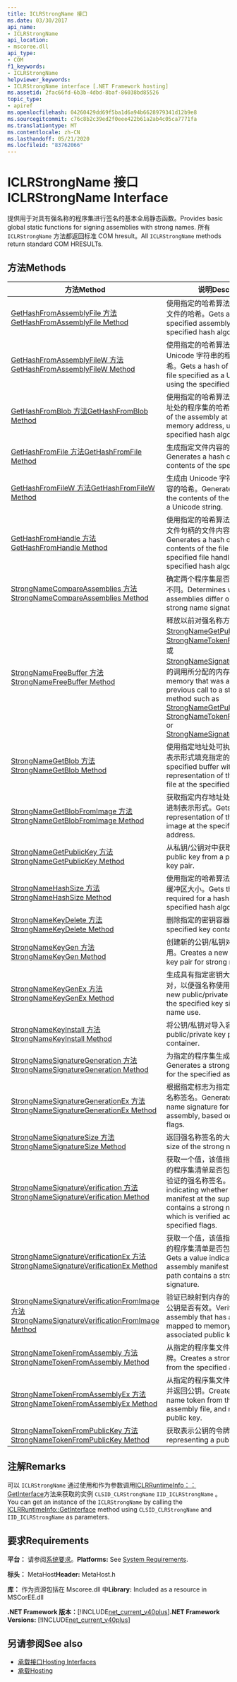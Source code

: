 ```yaml
---
title: ICLRStrongName 接口
ms.date: 03/30/2017
api_name:
- ICLRStrongName
api_location:
- mscoree.dll
api_type:
- COM
f1_keywords:
- ICLRStrongName
helpviewer_keywords:
- ICLRStrongName interface [.NET Framework hosting]
ms.assetid: 2fac66fd-6b3b-4dbd-8baf-86038bd85526
topic_type:
- apiref
ms.openlocfilehash: 04260429dd69f5ba1d6a94b6628979341d12b9e8
ms.sourcegitcommit: c76c8b2c39ed2f0eee422b61a2ab4c05ca7771fa
ms.translationtype: MT
ms.contentlocale: zh-CN
ms.lasthandoff: 05/21/2020
ms.locfileid: "83762066"
---
```

# <a name="iclrstrongname-interface"></a><span data-ttu-id="d4326-102">ICLRStrongName 接口</span><span class="sxs-lookup"><span data-stu-id="d4326-102">ICLRStrongName Interface</span></span>
<span data-ttu-id="d4326-103">提供用于对具有强名称的程序集进行签名的基本全局静态函数。</span><span class="sxs-lookup"><span data-stu-id="d4326-103">Provides basic global static functions for signing assemblies with strong names.</span></span> <span data-ttu-id="d4326-104">所有 `ICLRStrongName` 方法都返回标准 COM hresult。</span><span class="sxs-lookup"><span data-stu-id="d4326-104">All `ICLRStrongName` methods return standard COM HRESULTs.</span></span>  
  
## <a name="methods"></a><span data-ttu-id="d4326-105">方法</span><span class="sxs-lookup"><span data-stu-id="d4326-105">Methods</span></span>  
  
|<span data-ttu-id="d4326-106">方法</span><span class="sxs-lookup"><span data-stu-id="d4326-106">Method</span></span>|<span data-ttu-id="d4326-107">说明</span><span class="sxs-lookup"><span data-stu-id="d4326-107">Description</span></span>|  
|------------|-----------------|  
|[<span data-ttu-id="d4326-108">GetHashFromAssemblyFile 方法</span><span class="sxs-lookup"><span data-stu-id="d4326-108">GetHashFromAssemblyFile Method</span></span>](iclrstrongname-gethashfromassemblyfile-method.md)|<span data-ttu-id="d4326-109">使用指定的哈希算法获取指定程序集文件的哈希。</span><span class="sxs-lookup"><span data-stu-id="d4326-109">Gets a hash of the specified assembly file, using the specified hash algorithm.</span></span>|  
|[<span data-ttu-id="d4326-110">GetHashFromAssemblyFileW 方法</span><span class="sxs-lookup"><span data-stu-id="d4326-110">GetHashFromAssemblyFileW Method</span></span>](iclrstrongname-gethashfromassemblyfilew-method.md)|<span data-ttu-id="d4326-111">使用指定的哈希算法获取指定为 Unicode 字符串的程序集文件的哈希。</span><span class="sxs-lookup"><span data-stu-id="d4326-111">Gets a hash of the assembly file specified as a Unicode string, using the specified hash algorithm.</span></span>|  
|[<span data-ttu-id="d4326-112">GetHashFromBlob 方法</span><span class="sxs-lookup"><span data-stu-id="d4326-112">GetHashFromBlob Method</span></span>](iclrstrongname-gethashfromblob-method.md)|<span data-ttu-id="d4326-113">使用指定的哈希算法获取指定内存地址处的程序集的哈希。</span><span class="sxs-lookup"><span data-stu-id="d4326-113">Gets a hash of the assembly at the specified memory address, using the specified hash algorithm.</span></span>|  
|[<span data-ttu-id="d4326-114">GetHashFromFile 方法</span><span class="sxs-lookup"><span data-stu-id="d4326-114">GetHashFromFile Method</span></span>](iclrstrongname-gethashfromfile-method.md)|<span data-ttu-id="d4326-115">生成指定文件内容的哈希。</span><span class="sxs-lookup"><span data-stu-id="d4326-115">Generates a hash over the contents of the specified file.</span></span>|  
|[<span data-ttu-id="d4326-116">GetHashFromFileW 方法</span><span class="sxs-lookup"><span data-stu-id="d4326-116">GetHashFromFileW Method</span></span>](iclrstrongname-gethashfromfilew-method.md)|<span data-ttu-id="d4326-117">生成由 Unicode 字符串指定的文件内容的哈希。</span><span class="sxs-lookup"><span data-stu-id="d4326-117">Generates a hash over the contents of the file specified by a Unicode string.</span></span>|  
|[<span data-ttu-id="d4326-118">GetHashFromHandle 方法</span><span class="sxs-lookup"><span data-stu-id="d4326-118">GetHashFromHandle Method</span></span>](iclrstrongname-gethashfromhandle-method.md)|<span data-ttu-id="d4326-119">使用指定的哈希算法，生成具有指定文件句柄的文件内容的哈希。</span><span class="sxs-lookup"><span data-stu-id="d4326-119">Generates a hash over the contents of the file with the specified file handle, using the specified hash algorithm.</span></span>|  
|[<span data-ttu-id="d4326-120">StrongNameCompareAssemblies 方法</span><span class="sxs-lookup"><span data-stu-id="d4326-120">StrongNameCompareAssemblies Method</span></span>](iclrstrongname-strongnamecompareassemblies-method.md)|<span data-ttu-id="d4326-121">确定两个程序集是否仅是强名称签名不同。</span><span class="sxs-lookup"><span data-stu-id="d4326-121">Determines whether two assemblies differ only by their strong name signatures.</span></span>|  
|[<span data-ttu-id="d4326-122">StrongNameFreeBuffer 方法</span><span class="sxs-lookup"><span data-stu-id="d4326-122">StrongNameFreeBuffer Method</span></span>](../../../../docs/framework/unmanaged-api/hosting/iclrstrongname-strongnamefreebuffer-method.md)|<span data-ttu-id="d4326-123">释放以前对强名称方法（如[StrongNameGetPublicKey](../../../../docs/framework/unmanaged-api/hosting/iclrstrongname-strongnamegetpublickey-method.md)、 [StrongNameTokenFromPublicKey](../../../../docs/framework/unmanaged-api/hosting/iclrstrongname-strongnametokenfrompublickey-method.md)或[StrongNameSignatureGeneration](iclrstrongname-strongnamesignaturegeneration-method.md)）的调用所分配的内存。</span><span class="sxs-lookup"><span data-stu-id="d4326-123">Frees memory that was allocated with a previous call to a strong name method such as [StrongNameGetPublicKey](../../../../docs/framework/unmanaged-api/hosting/iclrstrongname-strongnamegetpublickey-method.md), [StrongNameTokenFromPublicKey](../../../../docs/framework/unmanaged-api/hosting/iclrstrongname-strongnametokenfrompublickey-method.md), or [StrongNameSignatureGeneration](iclrstrongname-strongnamesignaturegeneration-method.md).</span></span>|  
|[<span data-ttu-id="d4326-124">StrongNameGetBlob 方法</span><span class="sxs-lookup"><span data-stu-id="d4326-124">StrongNameGetBlob Method</span></span>](iclrstrongname-strongnamegetblob-method.md)|<span data-ttu-id="d4326-125">使用指定地址处可执行文件的二进制表示形式填充指定的缓冲区。</span><span class="sxs-lookup"><span data-stu-id="d4326-125">Fills the specified buffer with the binary representation of the executable file at the specified address.</span></span>|  
|[<span data-ttu-id="d4326-126">StrongNameGetBlobFromImage 方法</span><span class="sxs-lookup"><span data-stu-id="d4326-126">StrongNameGetBlobFromImage Method</span></span>](iclrstrongname-strongnamegetblobfromimage-method.md)|<span data-ttu-id="d4326-127">获取指定内存地址处程序集映像的二进制表示形式。</span><span class="sxs-lookup"><span data-stu-id="d4326-127">Gets a binary representation of the assembly image at the specified memory address.</span></span>|  
|[<span data-ttu-id="d4326-128">StrongNameGetPublicKey 方法</span><span class="sxs-lookup"><span data-stu-id="d4326-128">StrongNameGetPublicKey Method</span></span>](iclrstrongname-strongnamegetpublickey-method.md)|<span data-ttu-id="d4326-129">从私钥/公钥对中获取公钥。</span><span class="sxs-lookup"><span data-stu-id="d4326-129">Gets the public key from a private/public key pair.</span></span>|  
|[<span data-ttu-id="d4326-130">StrongNameHashSize 方法</span><span class="sxs-lookup"><span data-stu-id="d4326-130">StrongNameHashSize Method</span></span>](iclrstrongname-strongnamehashsize-method.md)|<span data-ttu-id="d4326-131">使用指定的哈希算法获取哈希所需的缓冲区大小。</span><span class="sxs-lookup"><span data-stu-id="d4326-131">Gets the buffer size required for a hash, using the specified hash algorithm.</span></span>|  
|[<span data-ttu-id="d4326-132">StrongNameKeyDelete 方法</span><span class="sxs-lookup"><span data-stu-id="d4326-132">StrongNameKeyDelete Method</span></span>](iclrstrongname-strongnamekeydelete-method.md)|<span data-ttu-id="d4326-133">删除指定的密钥容器。</span><span class="sxs-lookup"><span data-stu-id="d4326-133">Deletes the specified key container.</span></span>|  
|[<span data-ttu-id="d4326-134">StrongNameKeyGen 方法</span><span class="sxs-lookup"><span data-stu-id="d4326-134">StrongNameKeyGen Method</span></span>](iclrstrongname-strongnamekeygen-method.md)|<span data-ttu-id="d4326-135">创建新的公钥/私钥对，以便强名称使用。</span><span class="sxs-lookup"><span data-stu-id="d4326-135">Creates a new public/private key pair for strong name use.</span></span>|  
|[<span data-ttu-id="d4326-136">StrongNameKeyGenEx 方法</span><span class="sxs-lookup"><span data-stu-id="d4326-136">StrongNameKeyGenEx Method</span></span>](iclrstrongname-strongnamekeygenex-method.md)|<span data-ttu-id="d4326-137">生成具有指定密钥大小的新公钥/私钥对，以便强名称使用。</span><span class="sxs-lookup"><span data-stu-id="d4326-137">Generates a new public/private key pair with the specified key size for strong name use.</span></span>|  
|[<span data-ttu-id="d4326-138">StrongNameKeyInstall 方法</span><span class="sxs-lookup"><span data-stu-id="d4326-138">StrongNameKeyInstall Method</span></span>](iclrstrongname-strongnamekeyinstall-method.md)|<span data-ttu-id="d4326-139">将公钥/私钥对导入容器。</span><span class="sxs-lookup"><span data-stu-id="d4326-139">Imports a public/private key pair into a container.</span></span>|  
|[<span data-ttu-id="d4326-140">StrongNameSignatureGeneration 方法</span><span class="sxs-lookup"><span data-stu-id="d4326-140">StrongNameSignatureGeneration Method</span></span>](iclrstrongname-strongnamesignaturegeneration-method.md)|<span data-ttu-id="d4326-141">为指定的程序集生成强名称签名。</span><span class="sxs-lookup"><span data-stu-id="d4326-141">Generates a strong name signature for the specified assembly.</span></span>|  
|[<span data-ttu-id="d4326-142">StrongNameSignatureGenerationEx 方法</span><span class="sxs-lookup"><span data-stu-id="d4326-142">StrongNameSignatureGenerationEx Method</span></span>](iclrstrongname-strongnamesignaturegenerationex-method.md)|<span data-ttu-id="d4326-143">根据指定标志为指定的程序集生成强名称签名。</span><span class="sxs-lookup"><span data-stu-id="d4326-143">Generates a strong name signature for the specified assembly, based on the specified flags.</span></span>|  
|[<span data-ttu-id="d4326-144">StrongNameSignatureSize 方法</span><span class="sxs-lookup"><span data-stu-id="d4326-144">StrongNameSignatureSize Method</span></span>](iclrstrongname-strongnamesignaturesize-method.md)|<span data-ttu-id="d4326-145">返回强名称签名的大小。</span><span class="sxs-lookup"><span data-stu-id="d4326-145">Returns the size of the strong name signature.</span></span>|  
|[<span data-ttu-id="d4326-146">StrongNameSignatureVerification 方法</span><span class="sxs-lookup"><span data-stu-id="d4326-146">StrongNameSignatureVerification Method</span></span>](iclrstrongname-strongnamesignatureverification-method.md)|<span data-ttu-id="d4326-147">获取一个值，该值指示提供的路径中的程序集清单是否包含根据指定标志验证的强名称签名。</span><span class="sxs-lookup"><span data-stu-id="d4326-147">Gets a value indicating whether the assembly manifest at the supplied path contains a strong name signature, which is verified according to the specified flags.</span></span>|  
|[<span data-ttu-id="d4326-148">StrongNameSignatureVerificationEx 方法</span><span class="sxs-lookup"><span data-stu-id="d4326-148">StrongNameSignatureVerificationEx Method</span></span>](iclrstrongname-strongnamesignatureverificationex-method.md)|<span data-ttu-id="d4326-149">获取一个值，该值指示提供的路径中的程序集清单是否包含强名称签名。</span><span class="sxs-lookup"><span data-stu-id="d4326-149">Gets a value indicating whether the assembly manifest at the supplied path contains a strong name signature.</span></span>|  
|[<span data-ttu-id="d4326-150">StrongNameSignatureVerificationFromImage 方法</span><span class="sxs-lookup"><span data-stu-id="d4326-150">StrongNameSignatureVerificationFromImage Method</span></span>](iclrstrongname-strongnamesignatureverificationfromimage-method.md)|<span data-ttu-id="d4326-151">验证已映射到内存的程序集对关联的公钥是否有效。</span><span class="sxs-lookup"><span data-stu-id="d4326-151">Verifies that an assembly that has already been mapped to memory is valid for the associated public key.</span></span>|  
|[<span data-ttu-id="d4326-152">StrongNameTokenFromAssembly 方法</span><span class="sxs-lookup"><span data-stu-id="d4326-152">StrongNameTokenFromAssembly Method</span></span>](iclrstrongname-strongnametokenfromassembly-method.md)|<span data-ttu-id="d4326-153">从指定的程序集文件创建强名称令牌。</span><span class="sxs-lookup"><span data-stu-id="d4326-153">Creates a strong name token from the specified assembly file.</span></span>|  
|[<span data-ttu-id="d4326-154">StrongNameTokenFromAssemblyEx 方法</span><span class="sxs-lookup"><span data-stu-id="d4326-154">StrongNameTokenFromAssemblyEx Method</span></span>](iclrstrongname-strongnametokenfromassemblyex-method.md)|<span data-ttu-id="d4326-155">从指定的程序集文件创建强名称令牌并返回公钥。</span><span class="sxs-lookup"><span data-stu-id="d4326-155">Creates a strong name token from the specified assembly file, and returns the public key.</span></span>|  
|[<span data-ttu-id="d4326-156">StrongNameTokenFromPublicKey 方法</span><span class="sxs-lookup"><span data-stu-id="d4326-156">StrongNameTokenFromPublicKey Method</span></span>](iclrstrongname-strongnametokenfrompublickey-method.md)|<span data-ttu-id="d4326-157">获取表示公钥的令牌。</span><span class="sxs-lookup"><span data-stu-id="d4326-157">Gets a token representing a public key.</span></span>|  
  
## <a name="remarks"></a><span data-ttu-id="d4326-158">注解</span><span class="sxs-lookup"><span data-stu-id="d4326-158">Remarks</span></span>  
 <span data-ttu-id="d4326-159">可以 `ICLRStrongName` 通过使用和作为参数调用[ICLRRuntimeInfo：： GetInterface](iclrruntimeinfo-getinterface-method.md)方法来获取的实例 `CLSID_CLRStrongName` `IID_ICLRStrongName` 。</span><span class="sxs-lookup"><span data-stu-id="d4326-159">You can get an instance of the `ICLRStrongName` by calling the [ICLRRuntimeInfo::GetInterface](iclrruntimeinfo-getinterface-method.md) method using `CLSID_CLRStrongName` and `IID_ICLRStrongName` as parameters.</span></span>  
  
## <a name="requirements"></a><span data-ttu-id="d4326-160">要求</span><span class="sxs-lookup"><span data-stu-id="d4326-160">Requirements</span></span>  
 <span data-ttu-id="d4326-161">**平台：** 请参阅[系统要求](../../get-started/system-requirements.md)。</span><span class="sxs-lookup"><span data-stu-id="d4326-161">**Platforms:** See [System Requirements](../../get-started/system-requirements.md).</span></span>  
  
 <span data-ttu-id="d4326-162">**标头：** MetaHost</span><span class="sxs-lookup"><span data-stu-id="d4326-162">**Header:** MetaHost.h</span></span>  
  
 <span data-ttu-id="d4326-163">**库：** 作为资源包括在 Mscoree.dll 中</span><span class="sxs-lookup"><span data-stu-id="d4326-163">**Library:** Included as a resource in MSCorEE.dll</span></span>  
  
 <span data-ttu-id="d4326-164">**.NET Framework 版本：**[!INCLUDE[net_current_v40plus](../../../../includes/net-current-v40plus-md.md)]</span><span class="sxs-lookup"><span data-stu-id="d4326-164">**.NET Framework Versions:** [!INCLUDE[net_current_v40plus](../../../../includes/net-current-v40plus-md.md)]</span></span>  
  
## <a name="see-also"></a><span data-ttu-id="d4326-165">另请参阅</span><span class="sxs-lookup"><span data-stu-id="d4326-165">See also</span></span>

- [<span data-ttu-id="d4326-166">承载接口</span><span class="sxs-lookup"><span data-stu-id="d4326-166">Hosting Interfaces</span></span>](hosting-interfaces.md)
- [<span data-ttu-id="d4326-167">承载</span><span class="sxs-lookup"><span data-stu-id="d4326-167">Hosting</span></span>](index.md)
